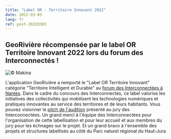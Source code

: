 ```yaml
---
title: "Label OR - Territoire Innovant 2022"
date: 2022-03-03
lang: fr
ref: post-20220303
---
```


<h2>
GeoRivière récompensée par le label OR Territoire Innovant 2022 lors du forum des Interconnectés ! 
</h2>

<p>
<img alt="© Makina" src="https://georiviere.fr/assets/img/labelor.jpg" title="Label Or interconnectés - ©Makina"/>
</p>
<p>
L'application GeoRivière a remporté le "Label OR Territoire Innovant" catégorie "Territoire Intelligent et Durable" au <a href="https://www.interconnectes.com">forum des Interconnectées à Nantes</a>. Dans le cadre du concours des Interconnectes, ce label valorise les initiatives des collectivités qui mobilisent les technologies numériques et pratiques innovantes au service des territoires et de leurs habitants. Vous pouvez visionner le <a href="https://territoire-innovant-2022.streamfizz.live/media/ckzv27hl7263416qjvizj0holan">pitch de l'audition</a> présenté au jury des Interconnectées. Un grand merci à l'équipe des Interconnectées pour l'organisation de cette labellisation et pour leur accueil et aux membres du jury pour les échnages sur le projet. Et un grand bravo à l'ensemble des projets et structures labellisés au côté du Parc naturel régional du Haut-Jura </p>